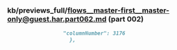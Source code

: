 ### kb/previews_full/flows__master-first__master-only@guest.har.part062.md (part 002)

```md
                  "columnNumber": 3176
                    },
   
```

```
